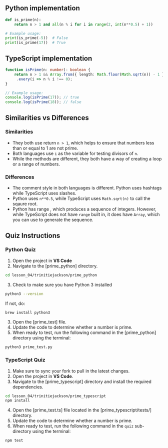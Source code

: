 ## Python implementation

```python
def is_prime(n):
    return n > 1 and all(n % i for i in range(2, int(n**0.5) + 1))

# Example usage:
print(is_prime(-5))  # False
print(is_prime(17))  # True
```

## TypeScript implementation

```typescript
function isPrime(n: number): boolean {
    return n > 1 && Array.from({ length: Math.floor(Math.sqrt(n)) - 1 }, (_, i) => i + 2)
     .every(i => n % i !== 0);
}

// Example usage:
console.log(isPrime(17)); // true
console.log(isPrime(18)); // false
```

## Similarities vs Differences



### Similarities
- They both use return `n > 1`, which helps to ensure that numbers less than or equal to 1 are not prime.
- Both languages use `i` as the variable for testing divisors of `n`.
- While the methods are different, they both have a way of creating a loop or a range of numbers.


### Differences
- The comment style in both languages is different. Python uses hashtags while TypeScript uses slashes.
- Python uses `n**0.5`, while TypeScript uses `Math.sqrt(n)` to call the sqaure root.
- Python has range , which produces a sequence of integers. However, while TypeScript does not have `range` built in, it does have `Array`, which you can use to generate the sequence.

## Quiz Instructions

### Python Quiz

1. Open the project in **VS Code** 
2. Navigate to the [prime_python] directory.
```bash
cd lesson_04/trinitiejackson/prime_python
```
3. Check to make sure you have Python 3 installed
```bash
python3 --version
```
If not, do:
```bash
brew install python3
```
3. Open the [prime_test] file.
4. Update the code to determine whether a number is prime.
5. When ready to test, run the following command in the [prime_python] directory using the terminal:
```bash
python3 prime_test.py
```
### TypeScript Quiz

1. Make sure to sync your fork to pull in the latest changes.
2. Open the project in **VS Code**.
3. Navigate to the [prime_typescript] directory and install the required dependencies.
```bash
cd lesson_04/trinitiejackson/prime_typescript
npm install
```
4. Open the [prime_test.ts] file located in the [prime_typescript/tests/] directory.
5. Update the code to determine whether a number is prime.
6. When ready to test, run the following command in the `quiz` sub-directory using the terminal:
```bash
npm test
```